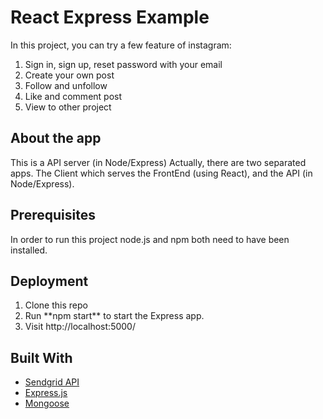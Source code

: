 # React Express Example
In this project, you can try a few feature of instagram: 
<ol>
<li>Sign in, sign up, reset password with your email</li>
<li>Create your own post</li>
<li>Follow and unfollow</li>
<li>Like and comment post</li>
<li>View to other project</li>
</ol>

## About the app 
This is a API server (in Node/Express)
Actually, there are two separated apps. The Client which serves the FrontEnd (using React), and the API (in Node/Express).

## Prerequisites
In order to run this project node.js and npm both need to have been installed.

## Deployment
<ol>
<li>Clone this repo</li>
<li>Run **npm start** to start the Express app.</li>
<li>Visit http://localhost:5000/</li>
</ol>

## Built With
* [Sendgrid API](https://sendgrid.com/)
* [Express.js](https://expressjs.com/)
* [Mongoose](https://mongoosejs.com/)
